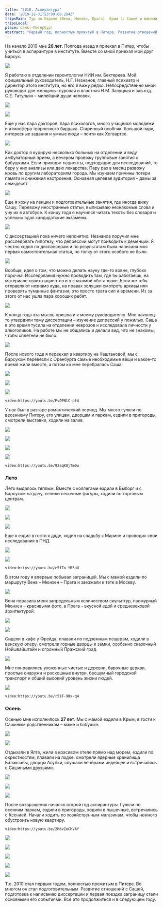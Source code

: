```yaml
---
title: "2010: Аспирантура" 
date: '2010-12-31T23:00:00.284Z'
tripsMain: Тур по Европе (Вена, Мюнхен, Прага), Крым (с Сашей и мамами)
tripsLocal: 
place: Санкт-Петербург
abstract: "Первый год, полностью прожитый в Питере. Развитие отношений с Сашей, подготовка к написанию диссертации и первая поездка заграницу."
---
```


На начало 2010 мне **26 лет**. Полгода назад я приехал в Питер, чтобы учиться в аспирантуре в институте. Вместе со мной приехал мой друг Барсук.

![](img/20100515_170018.jpg)

Я работаю в отделении геронтологии НИИ им. Бехтерева. Мой официальный руководитель, Н.Г. Незнанов, главный психиатр и директор этого института, но его я вижу редко. Непосредственно мной руководят две женщины: суровая и властная Н.М. Залуцкая и зав.отд. С.Е. Татульян – милейший души человек. 

![](img/IMG_6693.jpg)

![](img/20091228_201034.jpg)

Еще у нас пара докторов, пара психологов, много учащейся молодежи и атмосфера творческого бардака. Старинный особняк, большой парк, интересные задания и умные люди – почти как Хогвартсе.

![](img/IMG_0497.jpg)

Как доктор я курирую несколько больных на отделении и веду амбулаторный прием, а вечером провожу групповые занятия с бабушками. Если приходят пациенты, подходящие для исследований, то беру у них анализы или даю лекарства. Пару раз в месяц развожу кровь по другим лабораториям города. Мы изучаем причины потери памяти и снижения настроения. Основная целевая аудитория – дамы за семьдесят.

![](img/20091228_231218.jpg)

Еще я хожу на лекции и подготовительные занятия, где иногда вижу Сашу.  Перевожу иностранные статьи, выписываю незнакомые слова и учу их в автобусе. К концу года я научился читать тексты без словаря и успешно сдал кандидатские экзамены.

![](img/IMG_8115.jpg)

С диссертацией пока ничего непонятно. Незнанов поручил мне расследовать гипотезу, что депрессии могут приводить к деменции. Я честно ходил по диспансерам и по результатам была написана моя первая самостоятельная статья, но толку от этого особого не было. 

![](img/IMG_8026.jpg)

Вообще, идея о том, что можно делать науку где-то вовне, глубоко порочна. Исследования нужно проводить там, где ты работаешь, на материале своих пациентов и в знакомой обстановке. Если же тебя отправляют незнамо куда, на правах золушки смотреть архивы или проверять туманные фантазии, это просто трата сил и времени. Из за этого от нас ушла пара хороших ребят. 

![](img/20100315_192148.jpg)

К концу года эта мысль пришла и к моему руководителю. Мне наконец-то утвердили тему диссертации – изучение депрессий у пожилых. Саша в это время тусила на отделении неврозов и исследовала личности у алкоголиков. На работе мы не общались и делали вид, что не знакомы, чтобы сплетней не было.

![](img/20091214_003628.jpg)

После нового года я переехал в квартиру на Каштановой, мы с Барсуком перевезли с Оренбурга самые необходимые вещи и какое-то время жили вместе, а потом ко мне перебралась Саша. 

![](img/20100212_001030.jpg)

![](img/krasin.jpg)

![](img/20100519_202622.jpg)

`video:https://youtu.be/PvOPNlC-pf4`

У нас был в разгаре романтический период. Мы много гуляли по весеннему Питеру, его улицам, дворцам и паркам, ездили в пригороды, смотрели выставки, ходили на залив. 

![](img/20100306_165712.jpg)

![](img/20100415_003006.jpg)

![](img/20100426_190548vm.jpg)

![](img/20100515_004608.jpg)

`video:https://youtu.be/92aqK0jTm0w`

### Лето

Лето выдалось теплым. Вместе с коллегами ездили в Выборг и с Барсуком на дачу, лепили песочные фигуры, ходили по торговым центрам. 

![](img/20100515_222448vm.jpg)

![](img/20100702_222144.jpg)

![](img/20100704_214916.jpg)

Еще я ездил в гости к дяде, ходил на свадьбу к Марине и проводил свои исследования в ПНД.

![](img/20100718_210148.jpg)

![](img/20100718_221158.jpg)

`video:https://youtu.be/c5fTo_YR5aU`

В этом году я впервые побывал заграницей. Мы с мамой ездили по маршруту Вена – Мюнхен – Прага и заезжали к тете в Москву. 

![](img/20100614_192859.jpg)

Вена поразила меня запредельным количеством скульптур, пасмурный Мюнхен – красивыми фото, а Прага – вкусной едой и средневековой архитектурой. 

![](img/20100617_183518.jpg)

![](img/20100619_164900.jpg)

Сидели в кафе у Фрейда, плавали по подземным пещерам, ходили в венскую оперу, смотрели горные дворцы и замки, особенно сказочный Нойшвайштайн и огромный Пражский град.

![](img/20100622_234513vm.jpg)

Мне понравились ухоженные чистые и деревни, барочные церкви, простые снаружи и роскошные внутри, бесшумный городской транспорт и общий высокий уровень жизни людей.

![](img/20100622_233834.jpg)

`video:https://youtu.be/r5iF-98x-q4`

### Осень

Осенью мне исполнилось **27 лет**. Мы с мамой ездили в Крым, в гости к Сашиным родственникам – маме и бабушке. 

![](img/20100904_203456-04.jpg)

![](img/20100907_190840-15.jpg)

Отдыхали в Ялте, жили в красивом отеле прямо над морем, ездили по окрестностям, плавали на лодке, смотрели ядерные хранилища Балаклавы, дворцы Алупки, слушали вечерами индейцев и встречались с Сашиными друзьями.

![](img/20100907_190837-14.jpg)

![](img/20100909_114618-28vm.jpg)

![](img/20100908_191034-23.jpg)

После возвращения начался второй год аспирантуры. Гуляли по осенним паркам, ездили в пригороды, ходили в пышечные, встречались с Ксенией. Начали ходить по хозяйственным магазинам, чтобы немного обустроить новую квартиру. 

`video:https://youtu.be/2M8vZeChVAY`

![](img/20110502_155551.jpg)

![](img/20101009_221217vm.jpg)

![](img/IMG_0781.jpg)

![](img/20101129_120044.jpg)

![](img/20101105_181522.jpg)

Т.о. 2010 стал первым годом, полностью прожитым в Питере. Во многом он стал подготовительным. Развитие отношений с Сашей, подготовка к написанию диссертации и первая поездка заграницу стали основными его событиями. Все это продолжиться и в следующем году.
